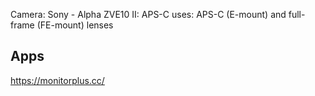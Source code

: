 Camera: Sony - Alpha ZVE10 II: APS-C
uses:  APS-C (E-mount) and full-frame (FE-mount) lenses

## Apps
https://monitorplus.cc/

